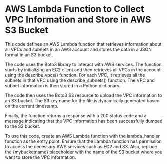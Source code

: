 # AWS Lambda Function to Collect VPC Information and Store in AWS S3 Bucket


This code defines an AWS Lambda function that retrieves information about all VPCs and subnets in an AWS account and stores the data in a JSON format in an S3 bucket.

The code uses the Boto3 library to interact with AWS services. The function starts by initializing an EC2 client and then retrieves all VPCs in the account using the describe_vpcs() function. For each VPC, it retrieves all the subnets in that VPC using the describe_subnets() function. The VPC and subnet information is then stored in a Python dictionary.

The code then uses the Boto3 S3 resource to upload the VPC information to an S3 bucket. The S3 key name for the file is dynamically generated based on the current timestamp.

Finally, the function returns a response with a 200 status code and a message indicating that the VPC information has been successfully dumped to the S3 bucket.

To use this code, create an AWS Lambda function with the lambda_handler function as the entry point. Ensure that the Lambda function has permission to access the necessary AWS services such as EC2 and S3. Also, replace the {mybucketname} placeholder with the name of the S3 bucket where you want to store the VPC information.